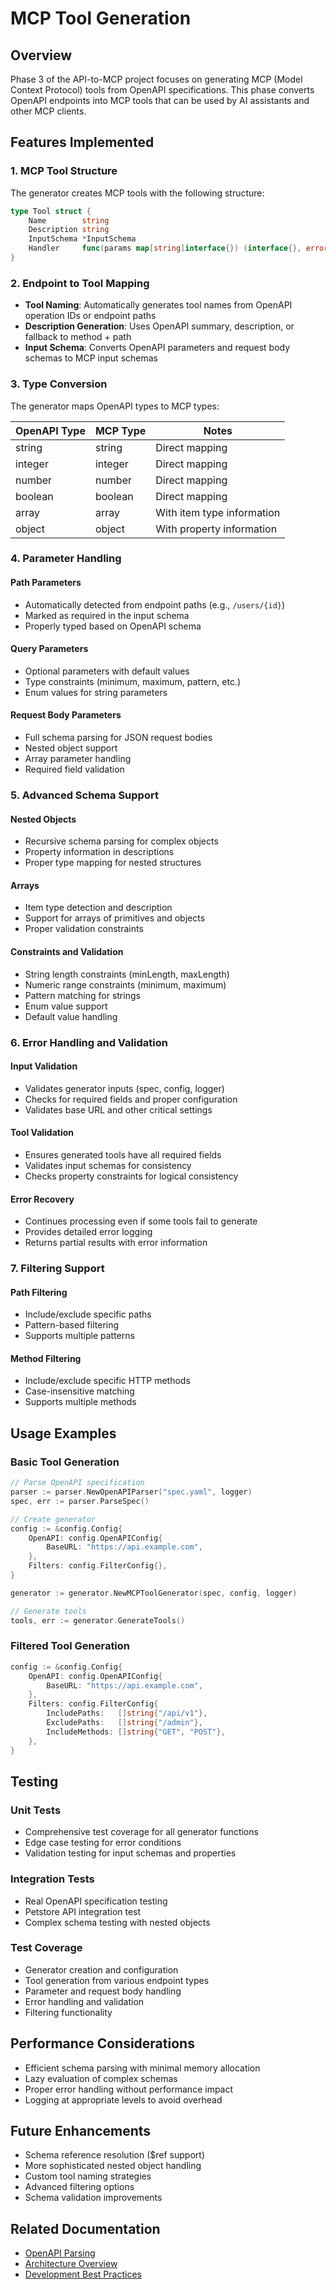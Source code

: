 # MCP Tool Generation

## Overview

Phase 3 of the API-to-MCP project focuses on generating MCP (Model Context Protocol) tools from OpenAPI specifications. This phase converts OpenAPI endpoints into MCP tools that can be used by AI assistants and other MCP clients.

## Features Implemented

### 1. MCP Tool Structure

The generator creates MCP tools with the following structure:

```go
type Tool struct {
    Name        string                                                   `json:"name"`
    Description string                                                   `json:"description"`
    InputSchema *InputSchema                                             `json:"inputSchema"`
    Handler     func(params map[string]interface{}) (interface{}, error) `json:"-"`
}
```

### 2. Endpoint to Tool Mapping

- **Tool Naming**: Automatically generates tool names from OpenAPI operation IDs or endpoint paths
- **Description Generation**: Uses OpenAPI summary, description, or fallback to method + path
- **Input Schema**: Converts OpenAPI parameters and request body schemas to MCP input schemas

### 3. Type Conversion

The generator maps OpenAPI types to MCP types:

| OpenAPI Type | MCP Type | Notes |
|--------------|----------|-------|
| string       | string   | Direct mapping |
| integer      | integer  | Direct mapping |
| number       | number   | Direct mapping |
| boolean      | boolean  | Direct mapping |
| array        | array    | With item type information |
| object       | object   | With property information |

### 4. Parameter Handling

#### Path Parameters
- Automatically detected from endpoint paths (e.g., `/users/{id}`)
- Marked as required in the input schema
- Properly typed based on OpenAPI schema

#### Query Parameters
- Optional parameters with default values
- Type constraints (minimum, maximum, pattern, etc.)
- Enum values for string parameters

#### Request Body Parameters
- Full schema parsing for JSON request bodies
- Nested object support
- Array parameter handling
- Required field validation

### 5. Advanced Schema Support

#### Nested Objects
- Recursive schema parsing for complex objects
- Property information in descriptions
- Proper type mapping for nested structures

#### Arrays
- Item type detection and description
- Support for arrays of primitives and objects
- Proper validation constraints

#### Constraints and Validation
- String length constraints (minLength, maxLength)
- Numeric range constraints (minimum, maximum)
- Pattern matching for strings
- Enum value support
- Default value handling

### 6. Error Handling and Validation

#### Input Validation
- Validates generator inputs (spec, config, logger)
- Checks for required fields and proper configuration
- Validates base URL and other critical settings

#### Tool Validation
- Ensures generated tools have all required fields
- Validates input schemas for consistency
- Checks property constraints for logical consistency

#### Error Recovery
- Continues processing even if some tools fail to generate
- Provides detailed error logging
- Returns partial results with error information

### 7. Filtering Support

#### Path Filtering
- Include/exclude specific paths
- Pattern-based filtering
- Supports multiple patterns

#### Method Filtering
- Include/exclude specific HTTP methods
- Case-insensitive matching
- Supports multiple methods

## Usage Examples

### Basic Tool Generation

```go
// Parse OpenAPI specification
parser := parser.NewOpenAPIParser("spec.yaml", logger)
spec, err := parser.ParseSpec()

// Create generator
config := &config.Config{
    OpenAPI: config.OpenAPIConfig{
        BaseURL: "https://api.example.com",
    },
    Filters: config.FilterConfig{},
}

generator := generator.NewMCPToolGenerator(spec, config, logger)

// Generate tools
tools, err := generator.GenerateTools()
```

### Filtered Tool Generation

```go
config := &config.Config{
    OpenAPI: config.OpenAPIConfig{
        BaseURL: "https://api.example.com",
    },
    Filters: config.FilterConfig{
        IncludePaths:   []string{"/api/v1"},
        ExcludePaths:   []string{"/admin"},
        IncludeMethods: []string{"GET", "POST"},
    },
}
```

## Testing

### Unit Tests
- Comprehensive test coverage for all generator functions
- Edge case testing for error conditions
- Validation testing for input schemas and properties

### Integration Tests
- Real OpenAPI specification testing
- Petstore API integration test
- Complex schema testing with nested objects

### Test Coverage
- Generator creation and configuration
- Tool generation from various endpoint types
- Parameter and request body handling
- Error handling and validation
- Filtering functionality

## Performance Considerations

- Efficient schema parsing with minimal memory allocation
- Lazy evaluation of complex schemas
- Proper error handling without performance impact
- Logging at appropriate levels to avoid overhead

## Future Enhancements

- Schema reference resolution ($ref support)
- More sophisticated nested object handling
- Custom tool naming strategies
- Advanced filtering options
- Schema validation improvements

## Related Documentation

- [OpenAPI Parsing](../features/openapi-parsing.md)
- [Architecture Overview](../architecture/overview.md)
- [Development Best Practices](../development/best-practices.md)
